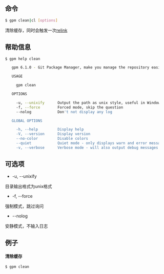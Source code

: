 ## 命令

```bash
$ gpm clean|cl [options]
```

清除缓存，同时会触发一次[relink](/zh-cn/relink)

## 帮助信息

```bash
$ gpm help clean

   gpm 6.1.0 - Git Package Manager, make you manage the repository easier

   USAGE

     gpm clean

   OPTIONS

     -u, --unixify      Output the path as unix style, useful in Windows Git bash      optional
     -f, --force        Forced mode, skip the question                                 optional
     --nolog            Don't not display any log                                      optional

   GLOBAL OPTIONS

     -h, --help         Display help
     -V, --version      Display version
     --no-color         Disable colors
     --quiet            Quiet mode - only displays warn and error messages
     -v, --verbose      Verbose mode - will also output debug messages
```

## 可选项

- -u, --unixify

目录输出格式为unix格式

- -f, --force

强制模式，跳过询问

- --nolog

安静模式，不输入日志

## 例子

#### 清除缓存

```bash
$ gpm clean
```